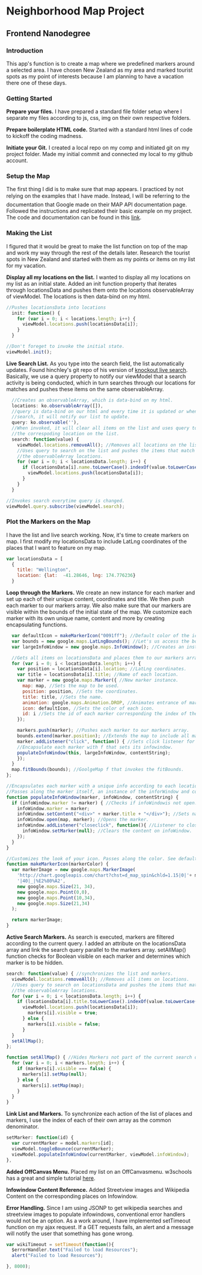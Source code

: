 # Neighborhood Map Project
## Frontend Nanodegree
### Introduction
This app's function is to create a map where we predefined markers around
a selected area. I have chosen New Zealand as my area and marked tourist spots
as my point of interests because I am planning to have a vacation there one
of these days.

### Getting Started
**Prepare your files.** I have prepared a standard file folder setup where I
separate my files according to js, css, img on their own respective folders.

**Prepare boilerplate HTML code.** Started with a standard html lines of code
to kickoff the coding madness.

**Initiate your Git.** I created a local repo on my comp and initiated git on
my project folder. Made my initial commit and connected my local to my github
account.

### Setup the Map
The first thing I did is to make sure that map appears. I practiced by not
relying on the examples that I have made. Instead, I will be referring to the
documentation that Google made on their MAP API documentation page. Followed
the instructions and replicated their basic example on my project. The code
and documentation can be found in this [link](https://developers.google.com/maps/documentation/javascript/tutorial).

### Making the List
I figured that it would be great to make the list function on top of the map
and work my way through the rest of the details later. Research the tourist
spots in New Zealand and started with them as my points or items on my list
for my vacation.

**Display all my locations on the list.** I wanted to display all my locations
on my list as an initial state. Added an init function property that iterates
through locationsData and pushes them onto the locations observableArray of
viewModel. The locations is then data-bind on my html.

```javascript
//Pushes locationsData into locations
  init: function() {
    for (var i = 0; i < locations.length; i++) {
      viewModel.locations.push(locationsData[i]);
    }
  }
```
```javascript
//Don't foreget to invoke the initial state.
viewModel.init();
```

**Live Search List.** As you type into the search field, the list automatically
updates. Found hinchley's git repo of his version of
[knockout live search](https://gist.github.com/hinchley/5973926).
Basically, we use a query property to notify our viewModel that a search
activity is being conducted, which in turn searches through our locations
for matches and pushes these items on the same observableArray.

```javascript
  //Creates an observableArray, which is data-bind on my html.
  locations: ko.observableArray([]),
  //query is data-bind on our html and every time it is updated or when we do a
  //search, it will notify our list to update.
  query: ko.observable(''),
  //When invoked, it will clear all items on the list and uses query to display
  //the correspoding location on the list.
  search: function(value) {
    viewModel.locations.removeAll(); //Removes all locations on the list.
    //Uses query to search on the list and pushes the items that match to
    //the observableArray locations.
    for (var i = 0; i < locationsData.length; i++) {
      if (locationsData[i].name.toLowerCase().indexOf(value.toLowerCase()) >=0) {
        viewModel.locations.push(locationsData[i]);
      }
    }
  }
```

```javascript
//Invokes search everytime query is changed.
viewModel.query.subscribe(viewModel.search);
```

### Plot the Markers on the Map
I have the list and live search working. Now, it's time to create markers on
map. I first modify my locationsData to include LatLng coordinates of the
places that I want to feature on my map.

```javascript
var locationsData = [
  {
    title: "Wellington",
    location: {lat:  -41.28646, lng: 174.776236}
  }
```

**Loop through the Markers.** We create an new instance for each marker and set
up each of their unique content, coordinates and title. We then push each
marker to our markers array. We also make sure that our markers are visible
within the bounds of the initial state of the map. We customize each marker
with its own unique name, content and more by creating encapsulating functions.

```javascript
  var defaultIcon = makeMarkerIcon("0091ff"); //Default color of the icon.
  var bounds = new google.maps.LatLngBounds(); //Let's us access the bounds f.
  var largeInfoWindow = new google.maps.InfoWindow(); //Creates an instance.

  //Gets all items on locationsData and places them to our markers array.
  for (var i = 0; i < locationsData.length; i++) {
    var position = locationsData[i].location; //LatLng coordinates.
    var title = locationsData[i].title; //Name of each location.
    var marker = new google.maps.Marker({ //New marker instance.
      map: map, //Sets the map to be used.
      position: position, //Sets the coordinates.
      title: title, //Sets the name.
      animation: google.maps.Animation.DROP, //Animates entrance of markers.
      icon: defaultIcon, //Sets the color of each icon.
      id: i //Sets the id of each marker corresponding the index of the markers.
    });

    markers.push(marker); //Pushes each marker to our markers array.
    bounds.extend(marker.position); //Extends the map to include all markers.
    marker.addListener("click", function() { //Sets click listener for markers.
    //Encapsulate each marker with f that sets its infowindow.
    populateInfoWindow(this, largeInfoWindow, contentString);
    });
  }
  map.fitBounds(bounds); //GoolgeMap f that invokes the fitBounds.
};

//Encapsulates each marker with a unique info according to each location.
//Passes along the marker itself, an instance of the inforWindow and content.
function populateInfoWindow(marker, infoWindow, contentString) {
  if (infoWindow.marker != marker) { //Checks if infoWindowis not open.
    infoWindow.marker = marker;
    infoWindow.setContent("<div>" + marker.title + "</div>"); //Sets name.
    infoWindow.open(map, marker); //Opens the marker.
    infoWindow.addListener("closeclick", function(){ //Listener to close info.
      infoWindow.setMarker(null); //Clears the content on infoWindow.
    });
  }
}

//Customizes the look of your icon. Passes along the color. See defaultIcon.
function makeMarkerIcon(markerColor) {
  var markerImage = new google.maps.MarkerImage(
    'http://chart.googleapis.com/chart?chst=d_map_spin&chld=1.15|0|'+ markerColor +
    '|40|_|%E2%80%A2',
    new google.maps.Size(21, 34),
    new google.maps.Point(0,0),
    new google.maps.Point(10,34),
    new google.maps.Size(21,34)
  );

  return markerImage;
}
```

**Active Search Markers.** As search is executed, markers are filtered according
to the current query. I added an attribute on the locationsData array and link
the search query parallel to the markers array. setAllMap() function checks for
Boolean visible on each marker and determines which marker is to be hidden.

```javascript
search: function(value) { //synchronizes the list and markers.
  viewModel.locations.removeAll(); //Removes all items on locations.
  //Uses query to search on locationsData and pushes the items that match to
  //the observableArray locations.
  for (var i = 0; i < locationsData.length; i++) {
    if (locationsData[i].title.toLowerCase().indexOf(value.toLowerCase()) >=0) {
      viewModel.locations.push(locationsData[i]);
        markers[i].visible = true;
      } else {
        markers[i].visible = false;
      }
  }
  setAllMap();
};

function setAllMap() { //Hides Markers not part of the current search query
  for (var i = 0; i < markers.length; i++) {
    if (markers[i].visible === false) {
      markers[i].setMap(null);
    } else {
      markers[i].setMap(map);
    }
  }
}
```

**Link List and Markers.** To synchronize each action of the list of places and
markers, I use the index of each of their own array as the common denominator.


```javascript
setMarker: function(id) {
  var currentMarker = model.markers[id];
  viewModel.toggleBounce(currentMarker);
  viewModel.populateInfoWindow(currentMarker, viewModel.infoWindow);
},
```

**Added OffCanvas Menu.** Placed my list on an OffCanvasmenu. w3schools has a great and simple tutorial [here](https://www.w3schools.com/howto/howto_js_off-canvas.asp).


**Infowindow Content Reference.** Added Streetview images and Wikipedia Content
 on the corresponding places on Infowindow.

**Error Handling.** Since I am using JSONP to get wikipedia searches and streetview images to populate infowindows, conventional error handlers would not be an option. As a work around, I have implemented setTimeout function on my ajax request. If a GET requests fails, an alert and a message will notify the user that something has gone wrong.

```javascript
var wikiTimeout = setTimeout(function(){
  $errorHandler.text("Failed to load Resources");
  alert("Failed to load Resources");

}, 8000);
```
